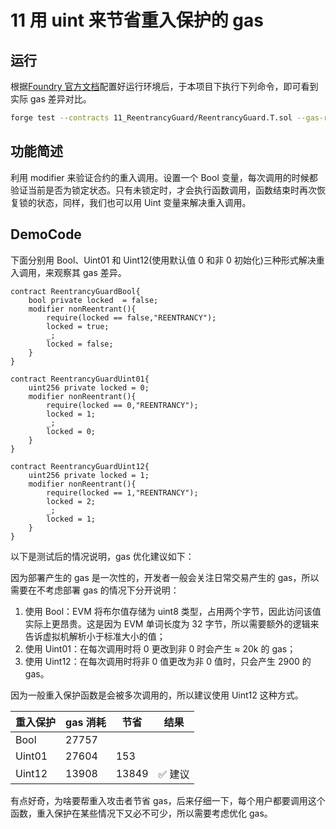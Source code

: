 # 11 用 uint 来节省重入保护的 gas

## 运行

根据[Foundry 官方文档](https://getfoundry.sh/)配置好运行环境后，于本项目下执行下列命令，即可看到实际 gas 差异对比。

```bash
forge test --contracts 11_ReentrancyGuard/ReentrancyGuard.T.sol --gas-report
```

## 功能简述

利用 modifier 来验证合约的重入调用。设置一个 Bool 变量，每次调用的时候都验证当前是否为锁定状态。只有未锁定时，才会执行函数调用，函数结束时再次恢复锁的状态，同样，我们也可以用 Uint 变量来解决重入调用。

## DemoCode

下面分别用 Bool、Uint01 和 Uint12(使用默认值 0 和非 0 初始化)三种形式解决重入调用，来观察其 gas 差异。

```solidity
contract ReentrancyGuardBool{
    bool private locked  = false;
    modifier nonReentrant(){
        require(locked == false,"REENTRANCY");
        locked = true;
        _;
        locked = false;
    }
}

contract ReentrancyGuardUint01{
    uint256 private locked = 0;
    modifier nonReentrant(){
        require(locked == 0,"REENTRANCY");
        locked = 1;
        _;
        locked = 0;
    }
}

contract ReentrancyGuardUint12{
    uint256 private locked = 1;
    modifier nonReentrant(){
        require(locked == 1,"REENTRANCY");
        locked = 2;
        _;
        locked = 1;
    }
}

```

以下是测试后的情况说明，gas 优化建议如下：

因为部署产生的 gas 是一次性的，开发者一般会关注日常交易产生的 gas，所以需要在不考虑部署 gas 的情况下分开说明：

1. 使用 Bool：EVM 将布尔值存储为 uint8 类型，占用两个字节，因此访问该值实际上更昂贵。这是因为 EVM 单词长度为 32 字节，所以需要额外的逻辑来告诉虚拟机解析小于标准大小的值；
2. 使用 Uint01：在每次调用时将 0 更改到非 0 时会产生 ≈ 20k 的 gas；
3. 使用 Uint12：在每次调用时将非 0 值更改为非 0 值时，只会产生 2900 的 gas。

因为一般重入保护函数是会被多次调用的，所以建议使用 Uint12 这种方式。

| 重入保护 | gas 消耗 | 节省  | 结果    |
| -------- | -------- | ----- | ------- |
| Bool     | 27757    |       |         |
| Uint01   | 27604    | 153   |         |
| Uint12   | 13908    | 13849 | ✅ 建议 |

有点好奇，为啥要帮重入攻击者节省 gas，后来仔细一下，每个用户都要调用这个函数，重入保护在某些情况下又必不可少，所以需要考虑优化 gas。
